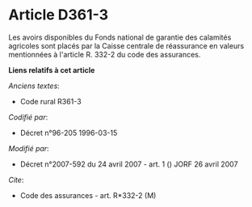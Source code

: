 # Article D361-3

Les avoirs disponibles du Fonds national de garantie des calamités agricoles sont placés par la Caisse centrale de
réassurance en valeurs mentionnées à l'article R. 332-2 du code des assurances.

**Liens relatifs à cet article**

_Anciens textes_:

  - Code rural R361-3

_Codifié par_:

  - Décret n°96-205 1996-03-15

_Modifié par_:

  - Décret n°2007-592 du 24 avril 2007 - art. 1 () JORF 26 avril 2007

_Cite_:

  - Code des assurances - art. R*332-2 (M)
